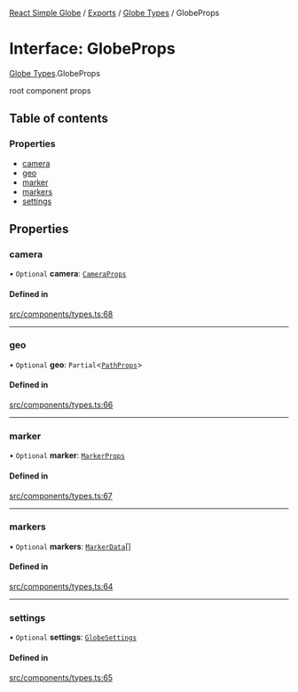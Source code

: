 [React Simple Globe](../README.md) / [Exports](../modules.md) / [Globe Types](../modules/Globe_Types.md) / GlobeProps

# Interface: GlobeProps

[Globe Types](../modules/Globe_Types.md).GlobeProps

root component props

## Table of contents

### Properties

- [camera](Globe_Types.GlobeProps.md#camera)
- [geo](Globe_Types.GlobeProps.md#geo)
- [marker](Globe_Types.GlobeProps.md#marker)
- [markers](Globe_Types.GlobeProps.md#markers)
- [settings](Globe_Types.GlobeProps.md#settings)

## Properties

### camera

• `Optional` **camera**: [`CameraProps`](../classes/Globe_Camera_Classes.CameraProps.md)

#### Defined in

[src/components/types.ts:68](https://github.com/Gaushao/d3-react-globe/blob/636f719/src/components/types.ts#L68)

___

### geo

• `Optional` **geo**: `Partial`<[`PathProps`](Globe_Cartography_Types.PathProps.md)\>

#### Defined in

[src/components/types.ts:66](https://github.com/Gaushao/d3-react-globe/blob/636f719/src/components/types.ts#L66)

___

### marker

• `Optional` **marker**: [`MarkerProps`](Globe_Markers_Types.MarkerProps.md)

#### Defined in

[src/components/types.ts:67](https://github.com/Gaushao/d3-react-globe/blob/636f719/src/components/types.ts#L67)

___

### markers

• `Optional` **markers**: [`MarkerData`](Globe_Markers_Types.MarkerData.md)[]

#### Defined in

[src/components/types.ts:64](https://github.com/Gaushao/d3-react-globe/blob/636f719/src/components/types.ts#L64)

___

### settings

• `Optional` **settings**: [`GlobeSettings`](Globe_Types.GlobeSettings.md)

#### Defined in

[src/components/types.ts:65](https://github.com/Gaushao/d3-react-globe/blob/636f719/src/components/types.ts#L65)
